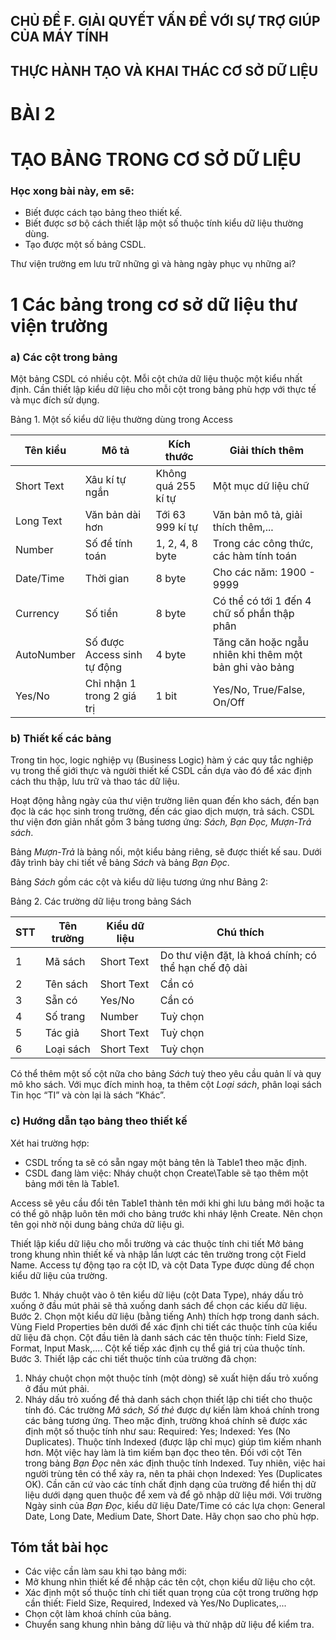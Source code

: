 ## CHỦ ĐỀ F. GIẢI QUYẾT VẤN ĐỀ VỚI SỰ TRỢ GIÚP CỦA MÁY TÍNH
## THỰC HÀNH TẠO VÀ KHAI THÁC CƠ SỞ DỮ LIỆU

# BÀI 2
# TẠO BẢNG TRONG CƠ SỞ DỮ LIỆU

### Học xong bài này, em sẽ:

- Biết được cách tạo bảng theo thiết kế.
- Biết được sơ bộ cách thiết lập một số thuộc tính kiểu dữ liệu thường dùng.
- Tạo được một số bảng CSDL.

Thư viện trường em lưu trữ những gì và hàng ngày phục vụ những ai?

# 1 Các bảng trong cơ sở dữ liệu thư viện trường

### a) Các cột trong bảng

Một bảng CSDL có nhiều cột. Mỗi cột chứa dữ liệu thuộc một kiểu nhất định. Cần thiết lập kiểu dữ liệu cho mỗi cột trong bảng phù hợp với thực tế và mục đích sử dụng.

Bảng 1. Một số kiểu dữ liệu thường dùng trong Access

| Tên kiểu | Mô tả | Kích thước | Giải thích thêm |
|---|---|---|---|
| Short Text | Xâu kí tự ngắn | Không quá 255 kí tự | Một mục dữ liệu chữ |
| Long Text | Văn bản dài hơn | Tới 63 999 kí tự | Văn bản mô tả, giải thích thêm,... |
| Number | Số để tính toán | 1, 2, 4, 8 byte | Trong các công thức, các hàm tính toán |
| Date/Time | Thời gian | 8 byte | Cho các năm: 1900 - 9999 |
| Currency | Số tiền | 8 byte | Có thể có tới 1 đến 4 chữ số phần thập phân |
| AutoNumber | Số được Access sinh tự động | 4 byte | Tăng căn hoặc ngẫu nhiên khi thêm một bản ghi vào bảng |
| Yes/No | Chỉ nhận 1 trong 2 giá trị | 1 bit | Yes/No, True/False, On/Off |

### b) Thiết kế các bảng

Trong tin học, logic nghiệp vụ (Business Logic) hàm ý các quy tắc nghiệp vụ trong thế giới thực và người thiết kế CSDL cần dựa vào đó để xác định cách thu thập, lưu trữ và thao tác dữ liệu.

Hoạt động hằng ngày của thư viện trường liên quan đến kho sách, đến bạn đọc là các học sinh trong trường, đến các giao dịch mượn, trả sách. CSDL thư viện đơn giản nhất gồm 3 bảng tương ứng: *Sách, Bạn Đọc, Mượn-Trả sách*.

Bảng *Mượn-Trả* là bảng nối, một kiểu bảng riêng, sẽ được thiết kế sau. Dưới đây trình bày chi tiết về bảng *Sách* và bảng *Bạn Đọc*.

Bảng *Sách* gồm các cột và kiểu dữ liệu tương ứng như Bảng 2:

Bảng 2. Các trường dữ liệu trong bảng Sách

| STT | Tên trường | Kiểu dữ liệu | Chú thích |
|---|---|---|---|
| 1 | Mã sách | Short Text | Do thư viện đặt, là khoá chính; có thể hạn chế độ dài |
| 2 | Tên sách | Short Text | Cần có |
| 3 | Sẵn có | Yes/No | Cần có |
| 4 | Số trang | Number | Tuỳ chọn |
| 5 | Tác giả | Short Text | Tuỳ chọn |
| 6 | Loại sách | Short Text | Tuỳ chọn |

Có thể thêm một số cột nữa cho bảng *Sách* tuỳ theo yêu cầu quản lí và quy mô kho sách. Với mục đích minh hoạ, ta thêm cột *Loại sách*, phân loại sách Tin học “TI” và còn lại là sách “Khác”.

### c) Hướng dẫn tạo bảng theo thiết kế

Xét hai trường hợp:
- CSDL trống ta sẽ có sẵn ngay một bảng tên là Table1 theo mặc định.
- CSDL đang làm việc: Nháy chuột chọn Create\Table sẽ tạo thêm một bảng mới tên là Table1.

Access sẽ yêu cầu đổi tên Table1 thành tên mới khi ghi lưu bảng mới hoặc ta có thể gõ nhập luôn tên mới cho bảng trước khi nháy lệnh Create. Nên chọn tên gọi nhờ nội dung bảng chứa dữ liệu gì.

Thiết lập kiểu dữ liệu cho mỗi trường và các thuộc tính chi tiết
Mở bảng trong khung nhìn thiết kế và nhập lần lượt các tên trường trong cột Field Name. Access tự động tạo ra cột ID, và cột Data Type được dùng để chọn kiểu dữ liệu của trường.

Bước 1. Nháy chuột vào ô tên kiểu dữ liệu (cột Data Type), nháy dấu trỏ xuống ở đầu mút phải sẽ thả xuống danh sách để chọn các kiểu dữ liệu.
Bước 2. Chọn một kiểu dữ liệu (bằng tiếng Anh) thích hợp trong danh sách.
Vùng Field Properties bên dưới để xác định chi tiết các thuộc tính của kiểu dữ liệu đã chọn. Cột đầu tiên là danh sách các tên thuộc tính: Field Size, Format, Input Mask,.... Cột kế tiếp xác định cụ thể giá trị của thuộc tính.
Bước 3. Thiết lập các chi tiết thuộc tính của trường đã chọn:
1) Nháy chuột chọn một thuộc tính (một dòng) sẽ xuất hiện dấu trỏ xuống ở đầu mút phải.
2) Nháy dấu trỏ xuống để thả danh sách chọn thiết lập chi tiết cho thuộc tính đó. Các trường *Mã sách, Số thẻ* được dự kiến làm khoá chính trong các bảng tương ứng. Theo mặc định, trường khoá chính sẽ được xác định một số thuộc tính như sau: Required: Yes; Indexed: Yes (No Duplicates).
Thuộc tính Indexed (được lập chỉ mục) giúp tìm kiếm nhanh hơn. Một việc hay làm là tìm kiếm bạn đọc theo tên. Đối với cột Tên trong bảng *Bạn Đọc* nên xác định thuộc tính Indexed. Tuy nhiên, việc hai người trùng tên có thể xảy ra, nên ta phải chọn Indexed: Yes (Duplicates OK).
Cần căn cứ vào các tính chất định dạng của trường để hiển thị dữ liệu dưới dạng quen thuộc để xem và để gõ nhập dữ liệu mới. Với trường Ngày sinh của *Bạn Đọc*, kiểu dữ liệu Date/Time có các lựa chọn: General Date, Long Date, Medium Date, Short Date. Hãy chọn sao cho phù hợp.

## Tóm tắt bài học

- Các việc cần làm sau khi tạo bảng mới:
- Mở khung nhìn thiết kế để nhập các tên cột, chọn kiểu dữ liệu cho cột.
- Xác định một số thuộc tính chi tiết quan trọng của cột trong trường hợp cần thiết: Field Size, Required, Indexed và Yes/No Duplicates,...
- Chọn cột làm khoá chính của bảng.
- Chuyển sang khung nhìn bảng dữ liệu và thử nhập dữ liệu để kiểm tra.
